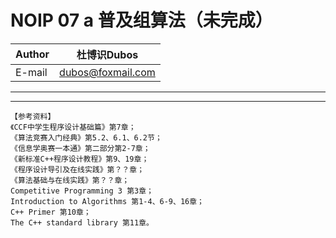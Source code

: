 NOIP 07 a 普及组算法（未完成）  
======

|Author|杜博识Dubos|
|---|---|
|E-mail|dubos@foxmail.com|

------  
  
------  
	【参考资料】
	《CCF中学生程序设计基础篇》第7章；
	《算法竞赛入门经典》第5.2、6.1、6.2节；
	《信息学奥赛一本通》第二部分第2-7章；
	《新标准C++程序设计教程》第9、19章；
	《程序设计导引及在线实践》第？？章；
	《算法基础与在线实践》第？？章；
	Competitive Programming 3 第3章；
	Introduction to Algorithms 第1-4、6-9、16章；
	C++ Primer 第10章；
	The C++ standard library 第11章。
